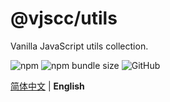 # @vjscc/utils

Vanilla JavaScript utils collection.

![npm](https://img.shields.io/npm/v/@vjscc/utils?style=flat-square)
![npm bundle size](https://img.shields.io/bundlephobia/min/@vjscc/utils?style=flat-square)
![GitHub](https://img.shields.io/github/license/vjscc/utils?style=flat-square)

[简体中文](./README_zh.md) | **English**
